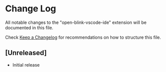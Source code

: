 # Change Log

All notable changes to the "open-blink-vscode-ide" extension will be documented in this file.

Check [Keep a Changelog](http://keepachangelog.com/) for recommendations on how to structure this file.

## [Unreleased]

- Initial release